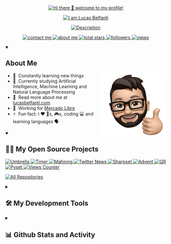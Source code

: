 <p align="center">
    <a href="https://lucasbelfanti.com">
        <img src="https://readme-typing-svg.demolab.com?font=Poppins&duration=2500&pause=1000&color=FEAE4C&center=true&vCenter=true&repeat=false&width=435&height=30&lines=Hi+there+%F0%9F%91%8B+welcome+to+my+profile!" alt="Hi there 👋 welcome to my profile!" />
    </a>
</p>

<p align="center">
    <a href="https://lucasbelfanti.com">
        <img src="https://readme-typing-svg.demolab.com?font=Poppins&duration=2500&pause=1000&color=FEAE4C&center=true&vCenter=true&repeat=false&width=435&height=30&lines=I+am+Lucas+Belfanti" alt="I am Lucas Belfanti" />
    </a>
</p>

<p align="center">
    <a href="https://lucasbelfanti.com">
        <img src="https://readme-typing-svg.demolab.com?font=Poppins&duration=2500&pause=1000&color=FEAE4C&center=true&vCenter=true&width=435&height=30&lines=Full+Stack+Software+Developer;Mainly+focused+on+Back+End;%2B10+years+of+coding+experience" alt="Description" />
    </a>
</p>

<p align="center">
    <a href="mailto:lhbelfanti@gmail.com">
        <img alt="contact me" title="Contact me" src="https://custom-icon-badges.demolab.com/badge/Contact-Me-e05e44.svg?labelColor=ce4530&logo=mail&logoColor=white&style=for-the-badge"/>
    </a>
    <a href="https://lucasbelfanti.com">
        <img alt="about me" title="About me" src="https://custom-icon-badges.demolab.com/badge/About-Me-e1ac0e.svg?labelColor=be9500&logo=globe&logoColor=white&style=for-the-badge"/>
    </a>
    <a href="https://github.com/lhbelfanti?tab=repositories&sort=stargazers">
        <img alt="total stars" title="Total stars on GitHub" src="https://custom-icon-badges.demolab.com/github/stars/lhbelfanti?color=55960c&style=for-the-badge&label=Stars&labelColor=488207&logo=star"/>
    </a>
    <a href="https://github.com/lhbelfanti?tab=followers">
        <img alt="followers" title="Follow me on Github" src="https://custom-icon-badges.demolab.com/github/followers/lhbelfanti?color=236ad3&labelColor=1155ba&style=for-the-badge&logo=person-add&label=Follow&logoColor=white"/>
    </a>
    <a href="https://github.com/lhbelfanti/Simple-View-Counter">
        <img alt="views" title="GitHub profile views" src="https://main--lhbelfanti-views-counter.netlify.app/api/increment/badge"/>
    </a>
</p>

<details open> 
    <summary><h2> About Me</h2></summary>
    <a href="https://lucasbelfanti.com"><img src="./media/hi.png" align="right" height="200"/></a>
    <ul>
        <li>🔭 &nbsp;Constantly learning new things</li>
        <li>🌱 &nbsp;Currently studying Artificial Intelligence, Machine Learning and Natural Language Processing</li>
        <li>🧬 &nbsp;Read more about me at <a href="https://www.lucasbelfanti.com/">lucasbelfanti.com</a></li>
        <li>💼 &nbsp;Working for <a href="https://mercadolibre.com/">Mercado Libre</a></li>
        <li>⚡  &nbsp;Fun fact: I ❤️ 🐶s, 🎮s, coding 💻 and learning languages 🗣️</li>
    </ul>
</details>

<details open> 
    <summary><h2>🧑‍💻 My Open Source Projects</h2></summary>
    <p align="left">
        <a href="https://github.com/lhbelfanti/umbrella">
            <img width="278" height="100" src="https://github-readme-stats-lhbelfanti.vercel.app/api/pin/?username=lhbelfanti&repo=umbrella&theme=react&bg_color=2b2b2c&title_color=FFDB70&hide_border=true&icon_color=FFDB70" alt="Umbrella" />
        </a>
        <a href="https://github.com/lhbelfanti/timer">
            <img width="278" height="100" src="https://github-readme-stats-lhbelfanti.vercel.app/api/pin/?username=lhbelfanti&repo=timer&theme=react&bg_color=2b2b2c&title_color=FFDB70&hide_border=true&icon_color=FFDB70" alt="Timer" />
        </a>
        <a href="https://github.com/lhbelfanti/mahjong">
            <img width="278" height="100" src="https://github-readme-stats-lhbelfanti.vercel.app/api/pin/?username=lhbelfanti&repo=mahjong&theme=react&bg_color=2b2b2c&title_color=FFDB70&hide_border=true&icon_color=FFDB70" alt="Mahjong" />
        </a>
        <a href="https://github.com/lhbelfanti/twitter-news">
            <img width="278" height="100" src="https://github-readme-stats-lhbelfanti.vercel.app/api/pin/?username=lhbelfanti&repo=twitter-news&theme=react&bg_color=2b2b2c&title_color=FFDB70&hide_border=true&icon_color=FFDB70" alt="Twitter News" />
        </a>
        <a href="https://github.com/lhbelfanti/sharpset">
            <img width="278" height="100" src="https://github-readme-stats-lhbelfanti.vercel.app/api/pin/?username=lhbelfanti&repo=sharpset&theme=react&bg_color=2b2b2c&title_color=FFDB70&hide_border=true&icon_color=FFDB70" alt="Sharpset" />
        </a>
        <a href="https://github.com/lhbelfanti/advent">
            <img width="278" height="100" src="https://github-readme-stats-lhbelfanti.vercel.app/api/pin/?username=lhbelfanti&repo=advent&theme=react&bg_color=2b2b2c&title_color=FFDB70&hide_border=true&icon_color=FFDB70" alt="Advent" />
        </a>
        <a href="https://github.com/lhbelfanti/qr">
            <img width="278" height="100" src="https://github-readme-stats-lhbelfanti.vercel.app/api/pin/?username=lhbelfanti&repo=qr&theme=react&bg_color=2b2b2c&title_color=FFDB70&hide_border=true&icon_color=FFDB70" alt="QR" />
        </a>
        <a href="https://github.com/lhbelfanti/pyset">
            <img width="278" height="100" src="https://github-readme-stats-lhbelfanti.vercel.app/api/pin/?username=lhbelfanti&repo=pyset&theme=react&bg_color=2b2b2c&title_color=FFDB70&hide_border=true&icon_color=FFDB70" alt="Pyset" />
        </a>
        <a href="https://github.com/lhbelfanti/views-counter">
            <img width="278" height="100" src="https://github-readme-stats-lhbelfanti.vercel.app/api/pin/?username=lhbelfanti&repo=views-counter&theme=react&bg_color=2b2b2c&title_color=FFDB70&hide_border=true&icon_color=FFDB70" alt="Views Counter" />
        </a>
    </p>
    <p>
        <a href="https://github.com/lhbelfanti?tab=repositories&q=&type=public&language=&sort=stargazers">
            <img alt="All Repositories" title="All Repositories" src="https://custom-icon-badges.demolab.com/badge/-Click%20Here%20For%20All%20My%20Repos-2b2b2c?style=for-the-badge&logoColor=white&logo=repo"/>
        </a>
    </p>
</details>

<details> 
    <summary><h2>🛠️ My Development Tools</h2></summary>
    <h3>👨‍💻 Programming Languages & Markup Languages</h3>
    <a href="https://github.com/search?q=user%3Alhbelfanti+language%3AGo"><img alt="Golang" src="https://img.shields.io/badge/Go-00ADD8.svg?style=for-the-badge&logo=go&logoColor=white"/></a>
    <a href="https://github.com/search?q=user%3Alhbelfanti+language%3APython"><img alt="Python" src="https://img.shields.io/badge/Python-3670A0?style=for-the-badge&logo=python&logoColor=ffdd54"/></a>
    <a href="https://github.com/search?q=user%3Alhbelfanti+language%3AJavaScript"><img alt="JavaScript" src="https://img.shields.io/badge/JavaScript-323330.svg?style=for-the-badge&logo=javascript&logoColor=%23F7DF1E"/></a>
    <a href="https://github.com/search?q=user%3Alhbelfanti+language%3ATypeScript"><img alt="TypeScript" src="https://img.shields.io/badge/TypeScript-007ACC.svg?style=for-the-badge&logo=typescript&logoColor=white"/></a>
    <a href="https://github.com/search?q=user%3Alhbelfanti+language%3AHTML"><img alt="HTML5" src="https://img.shields.io/badge/HTML5-E34F26.svg?style=for-the-badge&logo=html5&logoColor=white"/></a>
    <a href="https://github.com/search?q=user%3Alhbelfanti+language%3ACSS"><img alt="CSS3" src="https://img.shields.io/badge/CSS3-1572B6.svg?style=for-the-badge&logo=css3&logoColor=white"/></a>
    <a href="https://github.com/search?q=user%3Alhbelfanti+language%3ASASS"><img alt="SASS" src="https://img.shields.io/badge/SASS-hotpink.svg?style=for-the-badge&logo=SASS&logoColor=white"/></a>
    <a href="https://github.com/search?q=user%3Alhbelfanti+language%3ASQL"><img alt="SQL" src="https://img.shields.io/badge/SQL-CC2927?style=for-the-badge"/></a>
    <a href="https://github.com/search?q=user%3Alhbelfanti+language%3AShell"><img alt="Shell" src="https://img.shields.io/badge/Shell_Script-121011.svg?style=for-the-badge&logo=gnu-bash&logoColor=white"/></a>
    <a href="https://github.com/search?q=user%3Alhbelfanti+language%3AC%23"><img alt="C#" src="https://img.shields.io/badge/C%23-239120.svg?style=for-the-badge&logo=c-sharp&logoColor=white"/></a>
    <a href="https://github.com/search?q=user%3Alhbelfanti+language%3AC"><img alt="C" src="https://img.shields.io/badge/C-00599C.svg?style=for-the-badge&logo=c&logoColor=white"/></a>
    <a href="https://github.com/search?q=user%3Alhbelfanti+language%3ActionScript"><img alt="ActionScript" src="https://img.shields.io/badge/ActionScript-CC2927?style=for-the-badge"/></a>
    <a href="https://github.com/search?q=user%3Alhbelfanti+language%3AC%2B%2B"><img alt="C++" src="https://img.shields.io/badge/C++-00599C.svg?style=for-the-badge&logo=c%2B%2B&logoColor=white"/></a>
    <a href="https://github.com/search?q=user%3Alhbelfanti+language%3AJava"><img alt="Java" src="https://img.shields.io/badge/Java-ED8B00?style=for-the-badge&logo=java&logoColor=white"/></a>
    </br>
    </br>
    <h3>💻 Technologies & Frameworks</h3>
    <img alt="React" src="https://img.shields.io/badge/React-20232a.svg?style=for-the-badge&logo=react&logoColor=%2361DAFB"/>
    <img alt="Redux" src="https://img.shields.io/badge/Redux-593d88.svg?style=for-the-badge&logo=redux&logoColor=white"/>
    <img alt="Remix" src="https://img.shields.io/badge/remix-%23000.svg?style=for-the-badge&logo=remix&logoColor=white"/>
    <img alt="Docker" src="https://img.shields.io/badge/Docker-0db7ed.svg?style=for-the-badge&logo=docker&logoColor=white"/>
    <img alt="PostgresSQL" src="https://img.shields.io/badge/PostgresSQL-316192.svg?style=for-the-badge&logo=postgresql&logoColor=white"/>
    <img alt="NodeJS" src="https://img.shields.io/badge/Node.js-6DA55F?style=for-the-badge&logo=node.js&logoColor=white"/>
    <img alt="Bootstrap" src="https://img.shields.io/badge/Bootstrap-8511FA.svg?style=for-the-badge&logo=bootstrap&logoColor=white"/>
    <img alt="Swagger" src="https://img.shields.io/badge/Swagger-Clojure?style=for-the-badge&logo=swagger&logoColor=white"/>
    <img alt="Babel" src="https://img.shields.io/badge/Babel-F9DC3e?style=for-the-badge&logo=babel&logoColor=black"/>
    <img alt="Gulp" src="https://img.shields.io/badge/Gulp-CF4647.svg?style=for-the-badge&logo=gulp&logoColor=white"/>
    <img alt="Jekyll" src="https://img.shields.io/badge/Jekyll-2b2b2b.svg?style=for-the-badge"/>
    <img alt="HUGO" src="https://img.shields.io/badge/HUGO-black.svg?style=for-the-badge&logo=Hugo"/>
    <img alt="Unity" src="https://img.shields.io/badge/Unity-000000.svg?style=for-the-badge&logo=unity&logoColor=white"/>
    <img alt="Selenium" src="https://img.shields.io/badge/Selenium-%43B02A?style=for-the-badge&logo=selenium&logoColor=white"/>
    <img alt="Keras" src="https://img.shields.io/badge/Keras-D00000.svg?style=for-the-badge"/>
    <img alt="Machine Learning" src="https://img.shields.io/badge/Machine_Learning-blue.svg?style=for-the-badge"/>
    <img alt="NLP" src="https://img.shields.io/badge/Natural_Language_Processing-121011.svg?style=for-the-badge"/>
    <img alt="QT" src="https://img.shields.io/badge/Qt-217346.svg?style=for-the-badge&logo=Qt&logoColor=white"/>
    </br>
    </br>
    <h3>🧰 Tools</h3>
    <img alt="Git" src="https://img.shields.io/badge/Git-F05033.svg?style=for-the-badge&logo=git&logoColor=white"/>
    <img alt="Terminal" src="https://img.shields.io/badge/Terminal-black.svg?style=for-the-badge"/>
    <img alt="JIRA" src="https://img.shields.io/badge/JIRA-0A0FFF.svg?style=for-the-badge&logo=jira&logoColor=white"/>
    <img alt="Trello" src="https://img.shields.io/badge/Trello-026AA7.svg?style=for-the-badge&logo=Trello&logoColor=white"/>
    <img alt="Slack" src="https://img.shields.io/badge/Slack-4A154B?style=for-the-badge&logo=slack"/>
    <img alt="ClickUp" src="https://img.shields.io/badge/ClickUp-7269fc.svg?style=for-the-badge"/>
    <img alt="Monday" src="https://img.shields.io/badge/Monday-ff3d57.svg?style=for-the-badge"/>
    <img alt="Postman" src="https://img.shields.io/badge/Postman-FF6C37?style=for-the-badge&logo=postman&logoColor=white"/>
    <img alt="Visual Studio Code" src="https://img.shields.io/badge/Visual_Studio_Code-0078d7.svg?style=for-the-badge&logo=visual-studio-code&logoColor=white"/>
    <img alt="Goland" src="https://img.shields.io/badge/GoLand-895dfd?style=for-the-badge&logo=goland&logoColor=black"/>
    <img alt="Webstorm" src="https://img.shields.io/badge/Webstorm-05ced7?style=for-the-badge&logo=webstorm&logoColor=black"/>
    <img alt="Pycharm" src="https://img.shields.io/badge/Pycharm-green?style=for-the-badge&logo=pycharm&logoColor=black"/>
    <img alt="IntelliJ" src="https://img.shields.io/badge/IntelliJIDEA-0e7dee.svg?style=for-the-badge&logo=intellij-idea&logoColor=black"/>
    <img alt="Rider" src="https://img.shields.io/badge/Rider-crimson.svg?style=for-the-badge&logo=Rider&logoColor=black"/>
    <img alt="Sublime Text" src="https://img.shields.io/badge/Sublime_Text-575757.svg?style=for-the-badge&logo=sublime-text&logoColor=important"/>
    <img alt="Charles" src="https://img.shields.io/badge/Charles-bfb6b7.svg?style=for-the-badge">
    </br>
</details>

<details> 
    <summary><h2>📊 Github Stats and Activity</h2></summary>
    <h3>🔥 Streak Stats</h3>
    <a href="https://github.com/lhbelfanti">
        <img title="🔥 Streak Stats" alt="lhbelfanti's streak" src="https://github-readme-streak-stats-lhbelfanti.vercel.app?user=lhbelfanti&hide_border=true&currStreakNum=FFDB70&stroke=FFFFFF&sideLabels=FFFFFF&sideNums=FFDB70&dates=AAAAAA&background=2B2B2C"/>
    </a>
    </br>
    <!--a href="https://github.com/lhbelfanti">
        <img alt="lhbelfanti's Github Stats" src="https://github-readme-stats-lhbelfanti.vercel.app/api/?username=lhbelfanti&show_icons=true&include_all_commits=true&count_private=true&theme=darcula&hide_border=true&bg_color=2B2B2C&title_color=FFDB70&icon_color=FFDB70" height="192px"/>
    </a-->
    <a href="https://lucasbelfanti.com"><img src="./media/code.png" align="right" height="275" /></a>
    <h3>⌨️ Top Languages</h3>
    <a href="https://github.com/lhbelfanti">
        <img alt="lhbelfanti's Top" src="https://github-readme-stats-lhbelfanti.vercel.app/api/top-langs/?username=lhbelfanti&langs_count=8&layout=compact&theme=react&hide_border=true&bg_color=2B2B2C&title_color=FFDB70&icon_color=FFDB70&hide=Jupyter%20Notebook,Roff,ShaderLab" height="192px"/>
    </a>
    </br>
    <p>⚠️ <b>Most Used Languages</b> is only a metric from my public code and doesn't reflect experience or skill level</p>
    </br>

<!--START_SECTION:waka-->
**I'm a Night 🦉** 

```text
🌞 Morning                50 commits          █░░░░░░░░░░░░░░░░░░░░░░░░   05.18 % 
🌆 Daytime                154 commits         ████░░░░░░░░░░░░░░░░░░░░░   15.96 % 
🌃 Evening                383 commits         ██████████░░░░░░░░░░░░░░░   39.69 % 
🌙 Night                  378 commits         ██████████░░░░░░░░░░░░░░░   39.17 % 
```



<!--END_SECTION:waka-->
</details>
